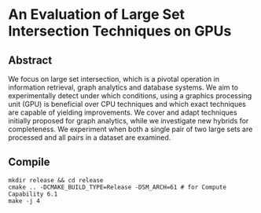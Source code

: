 # An Evaluation of Large Set Intersection Techniques on GPUs

## Abstract
We focus on large set intersection, which is a pivotal operation in information retrieval, graph analytics and database systems.  We aim to experimentally detect under which conditions, using a graphics processing unit (GPU) is beneficial over CPU techniques and which exact techniques are capable of yielding improvements.
We cover and adapt techniques initially proposed for graph analytics, while we investigate new hybrids for completeness.
We experiment when both a single pair of two large sets are processed and all pairs in a dataset are examined.


## Compile

```
mkdir release && cd release
cmake .. -DCMAKE_BUILD_TYPE=Release -DSM_ARCH=61 # for Compute Capability 6.1
make -j 4
```
